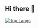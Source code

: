 ## Hi there 👋

[![Top Langs](https://github-readme-stats.vercel.app/api/top-langs/?username=JMandoo1014&layout=compact)](https://github.com/anuraghazra/github-readme-stats)

<!--
**JMandoo1014/JMandoo1014** is a ✨ _special_ ✨ repository because its `README.md` (this file) appears on your GitHub profile.

Here are some ideas to get you started:

- 🔭 I’m currently working on ...
- 🌱 I’m currently learning ...
- 👯 I’m looking to collaborate on ...
- 🤔 I’m looking for help with ...
- 💬 Ask me about ...
- 📫 How to reach me: ...
- 😄 Pronouns: ...
- ⚡ Fun fact: ...
-->
